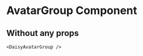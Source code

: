<script setup lang="ts">
import {DaisyAvatarGroup} from 'daisy-vue'
</script>

# AvatarGroup Component

## Without any props

<DaisyAvatarGroup/>

```vue
<DaisyAvatarGroup />
```